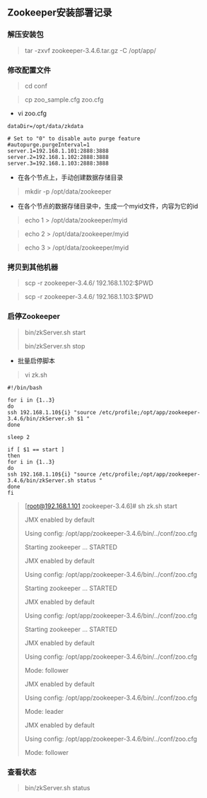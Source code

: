 ## **Zookeeper安装部署记录**

### 解压安装包

> tar -zxvf zookeeper-3.4.6.tar.gz -C /opt/app/

### 修改配置文件

> cd conf

> cp zoo_sample.cfg zoo.cfg

- vi zoo.cfg

```shell
dataDir=/opt/data/zkdata

# Set to "0" to disable auto purge feature
#autopurge.purgeInterval=1
server.1=192.168.1.101:2888:3888
server.2=192.168.1.102:2888:3888
server.3=192.168.1.103:2888:3888
```

- 在各个节点上，手动创建数据存储目录

> mkdir -p /opt/data/zookeeper

- 在各个节点的数据存储目录中，生成一个myid文件，内容为它的id

> echo 1 > /opt/data/zookeeper/myid

> echo 2 > /opt/data/zookeeper/myid

> echo 3 > /opt/data/zookeeper/myid

### 拷贝到其他机器

> scp -r zookeeper-3.4.6/ 192.168.1.102:$PWD

> scp -r zookeeper-3.4.6/ 192.168.1.103:$PWD

### 启停Zookeeper

> bin/zkServer.sh start
>
> bin/zkServer.sh stop

- 批量启停脚本

> vi zk.sh

```shell
#!/bin/bash

for i in {1..3}
do
ssh 192.168.1.10${i} "source /etc/profile;/opt/app/zookeeper-3.4.6/bin/zkServer.sh $1 "
done

sleep 2

if [ $1 == start ]
then
for i in {1..3}
do
ssh 192.168.1.10${i} "source /etc/profile;/opt/app/zookeeper-3.4.6/bin/zkServer.sh status "
done
fi
```

> [root@192.168.1.101 zookeeper-3.4.6]# sh zk.sh start
>
> JMX enabled by default
>
> Using config: /opt/app/zookeeper-3.4.6/bin/../conf/zoo.cfg
>
> Starting zookeeper ... STARTED
>
> JMX enabled by default
>
> Using config: /opt/app/zookeeper-3.4.6/bin/../conf/zoo.cfg
>
> Starting zookeeper ... STARTED
>
> JMX enabled by default
>
> Using config: /opt/app/zookeeper-3.4.6/bin/../conf/zoo.cfg
>
> Starting zookeeper ... STARTED
>
> JMX enabled by default
>
> Using config: /opt/app/zookeeper-3.4.6/bin/../conf/zoo.cfg
>
> Mode: follower
>
> JMX enabled by default
>
> Using config: /opt/app/zookeeper-3.4.6/bin/../conf/zoo.cfg
>
> Mode: leader
>
> JMX enabled by default
>
> Using config: /opt/app/zookeeper-3.4.6/bin/../conf/zoo.cfg
>
> Mode: follower

### 查看状态

> bin/zkServer.sh status